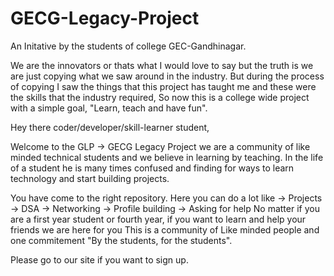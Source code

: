 # GECG-Legacy-Project
An Initative by the students of college GEC-Gandhinagar.

We are the innovators or thats what I would love to say but the truth is we are just copying what we saw around in the industry.
But during the process of copying I saw the things that this project has taught me and these were the skills that the industry required, So now this is a college wide project with a simple goal, "Learn, teach and have fun".


Hey there coder/developer/skill-learner student, 

Welcome to the GLP -> GECG Legacy Project 
we are a community of like minded technical students and we believe in learning by teaching.
In the life of a student he is many times confused and finding for ways to learn technology and start building projects.

You have come to the right repository.
Here you can do a lot
    like
    -> Projects
    -> DSA
    -> Networking
    -> Profile building
    -> Asking for help
No matter if you are a first year student or fourth year, if you want to learn and help your friends we are here for you 
This is a community of Like minded people and one commitement "By the students, for the students".

Please go to our site if you want to sign up.
